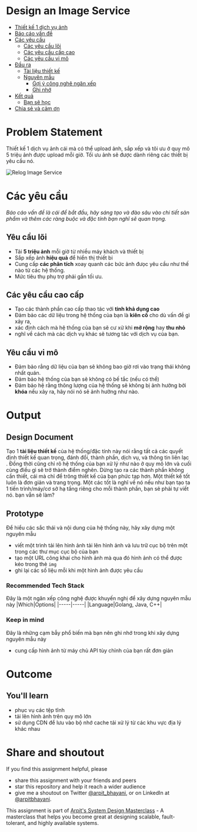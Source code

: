 Design an Image Service
===

<!--ts-->
* [Thiết kế 1 dịch vụ ảnh ](#design-an-image-service)
* [Báo cáo vấn đề ](#problem-statement)
* [Các yêu cầu ](#requirements)
   * [Các yêu cầu lõi ](#core-requirements)
   * [Các yêu cầu cấp cao ](#high-level-requirements)
   * [Các yêu cầu vi mô](#micro-requirements)
* [Đầu ra](#output)
   * [Tài liệu thiết kế](#design-document)
   * [Nguyên mẫu ](#prototype)
      * [Gợi ý công nghê ngăn xếp](#recommended-tech-stack)
      * [Ghi nhớ](#keep-in-mind)
* [Kết quả ](#outcome)
   * [Bạn sẽ học ](#youll-learn)
* [Chia sẻ và cảm ơn ](#share-and-shoutout)
<!--te-->

# Problem Statement

Thiết kế 1 dịch vụ ảnh cái mà có thể upload ảnh, sắp xếp và tôi ưu ở quy mô 5 triệu ảnh được upload mỗi giờ. Tối ưu ảnh sẽ được dành riêng  các thiết bị yêu cầu nó. 

![Relog Image Service](https://user-images.githubusercontent.com/4745789/139569887-2247a841-f78d-4546-a331-ec4d891f453a.png)

# Các yêu cầu

<!--rs-->
*Báo cáo vấn đề là cái để bắt đầu, hãy sáng tạo và đào sâu vào chi tiết sản phẩm và thêm các ràng buộc và đặc tính bạn nghĩ sẽ quan trọng.*
<!--re-->

## Yêu cầu lõi 
 - Tải **5 triệu ảnh** mỗi giờ từ nhiều máy khách và thiết bị 
 - Sắp xếp ảnh **hiệu quả** để hiển thị thiết bi 
 - Cung cấp **các phân tích** xoay quanh các bức ảnh đưọc yêu cầu như thế nào từ các hệ thống.
 - Mức tiêu thụ phụ trợ phải gần tối ưu.


##  Các yêu cầu cao cấp 
<!--hs-->
- Tạo các thành phần cao cấp thao tác với **tinh khả dụng cao**
- Đảm bảo các dữ liệu trong hệ thống của bạn là **kiên cố** cho dù vấn đề gì xảy ra,
- xác định cách mà hệ thống của bạn sẽ cư xử khi **mở rộng** hay **thu nhỏ**
- nghĩ về cách mà các dịch vụ khác sẽ tương tác với dịch vụ của bạn.
<!--he-->

##  Yêu cầu vi mô 
<!--ms-->
- Đảm bảo rẳng dữ liệu của bạn sẽ không bao giờ rơi vào trạng thái không nhất quán. 
- Đảm bảo hệ thống của bạn sẽ không có bế tắc (nếu có thể)
- Đảm bảo hệ rằng thông lượng của hệ thống sẽ không bị ảnh hưởng bởi **khóa** nếu xảy ra, hãy nói nó sẽ ảnh hưởng như nào. 
<!--me-->

# Output

## Design Document
<!--ds-->
Tạo 1 **tài liệu thiết kế** của hệ thống/đặc tính này nói rằng tất cả các quyết định thiết kế quan trọng, đánh đổi, thành phần, dịch vụ, và thông tin liên lạc . Đồng thời cũng chỉ rõ hệ thống của bạn xử lý như nào ở quy mô lớn và cuối cùng điều gì sẽ trở thành điểm nghẽn. 
Dừng tạo ra các thành phần không cần thiết, cái mà chỉ để trông thiết kế của bạn phức tạp hơn. Một thiết kế tốt luôn là đơn giản và trang trọng. Một các tốt là nghĩ về nó nếu như bạn tạo ta 1 tiến trình/máy/cơ sở hạ tầng riêng cho mỗi thành phần, bạn sẽ phải tự viết nó. bạn vẫn sẽ làm? 
<!--de-->

## Prototype

Để hiểu các sắc thái và nội dung của hệ thống này, hãy xây dựng một nguyên mẫu
- viết một trình tải lên hình ảnh tải lên hình ảnh và lưu trữ cục bộ trên một trong các thư mục cục bộ của bạn
- tạo một URL công khai cho hình ảnh mà qua đó hình ảnh có thể được kéo trong thẻ `img`
- ghi lại các số liệu mỗi khi một hình ảnh được yêu cầu
###  Recommended Tech Stack

Đây là một ngăn xếp công nghệ được khuyến nghị để xây dựng nguyên mẫu này
|Which|Options|
|-----|-----|
|Language|Golang, Java, C++|

###  Keep in mind

Đây là những cạm bẫy phổ biến mà bạn nên ghi nhớ trong khi xây dựng nguyên mẫu này
- cung cấp hình ảnh từ máy chủ API tùy chỉnh của bạn rất đơn giản
# Outcome

##  You'll learn

- phục vụ các tệp tĩnh
- tải lên hình ảnh trên quy mô lớn
- sử dụng CDN để lưu vào bộ nhớ cache tải xử lý từ các khu vực địa lý khác nhau

<!--fs-->
#  Share and shoutout

If you find this assignment helpful, please
 - share this assignment with your friends and peers
 - star this repository and help it reach a wider audience
 - give me a shoutout on Twitter [@arpit_bhayani](https://twitter.com/@arpit_bhayani), or on LinkedIn at [@arpitbhayani](https://www.linkedin.com/in/arpitbhayani/).

This assignment is part of [Arpit's System Design Masterclass](https://arpitbhayani.me/masterclass) - A masterclass that helps you become great at designing scalable, fault-tolerant, and highly available systems.
<!--fe-->